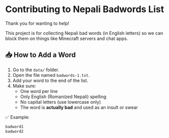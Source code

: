 # Contributing to Nepali Badwords List

Thank you for wanting to help!

This project is for collecting Nepali bad words (in English letters) so we can block them on things like Minecraft servers and chat apps.

## 📥 How to Add a Word

1. Go to the `data/` folder.
2. Open the file named `badwords-1.txt`.
3. Add your word to the end of the list.
4. Make sure:
   - One word per line
   - Only English (Romanized Nepali) spelling
   - No capital letters (use lowercase only)
   - The word is **actually bad** and used as an insult or swear

✅ Example:

```txt
badword1
badword2
